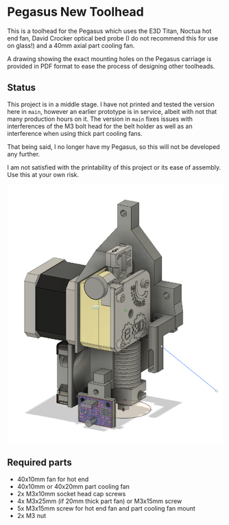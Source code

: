 # Pegasus New Toolhead

This is a toolhead for the Pegasus which uses the E3D Titan, Noctua hot end
fan, David Crocker optical bed probe (I do not recommend this for use on
glass!) and a 40mm axial part cooling fan.

A drawing showing the exact mounting holes on the Pegasus carriage is provided
in PDF format to ease the process of designing other toolheads.

## Status
This project is in a middle stage. I have not printed and tested the version
here in `main`, however an earlier prototype is in service, albeit with not
that many production hours on it. The version in `main` fixes issues with
interferences of the M3 bolt head for the belt holder as well as an
interference when using thick part cooling fans.

That being said, I no longer have my Pegasus, so this will not be developed any
further.

I am not satisfied with the printability of this project or its ease of
assembly. Use this at your own risk.

![picture of full assembly](assembly.png)

## Required parts
- 40x10mm fan for hot end
- 40x10mm or 40x20mm part cooling fan
- 2x M3x10mm socket head cap screws
- 4x M3x25mm (if 20mm thick part fan) or M3x15mm screw
- 5x M3x15mm screw for hot end fan and part cooling fan mount
- 2x M3 nut

